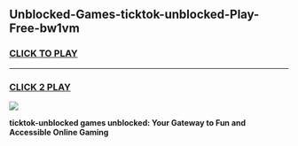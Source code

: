 
## Unblocked-Games-ticktok-unblocked-Play-Free-bw1vm
<h3>
<a href="https://premium76.site?title=ticktok-unblocked&ref=19M">CLICK TO PLAY</a></h3>
<hr>

<h3>
<a href="https://premium76.site?title=ticktok-unblocked&ref=19M">CLICK 2 PLAY</a>
  
</h3>

<a href="https://premium76.site?title=ticktok-unblocked&ref=19M"><img src="https://clearcache.store/games.png"></a>


**ticktok-unblocked games unblocked: Your Gateway to Fun and Accessible Online Gaming**
